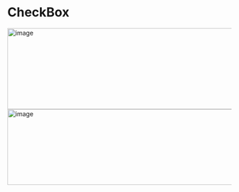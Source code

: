 # CheckBox

<img width="1001" height="183" alt="image" src="https://github.com/user-attachments/assets/e705d973-8060-4b7a-a5ba-5af5db282f1e" />

<img width="993" height="171" alt="image" src="https://github.com/user-attachments/assets/688ad2f0-5056-406f-8176-1fa7e3ebc549" />






